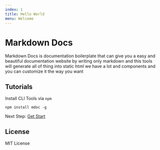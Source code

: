```yaml
---
index: 1
title: Hello World
menu: Welcome
---
```


# Markdown Docs

Markdown Docs is documentation boilerplate that can give you a easy 
and beautiful documentation website by writing only markdown
and this tools will generate all of thing into static html
we have a lot and components and you can customize it the way you want

## Tutorials

Install CLI Tools via `npm`

```
npm install mdoc -g
```

Next Step: [Get Start](getstart.html)

## License

MIT License